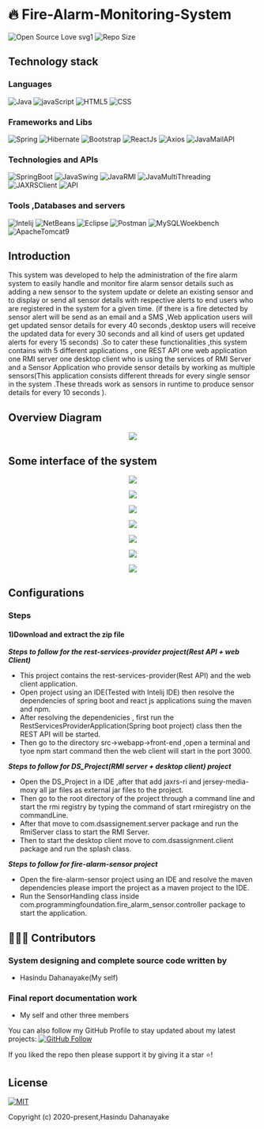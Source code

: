 # :fire: Fire-Alarm-Monitoring-System
![Open Source Love svg1](https://badges.frapsoft.com/os/v1/open-source.svg?v=103) 
![Repo Size](https://img.shields.io/github/repo-size/Hasindu1/Fire-Alarm-Monitoring-System-Spring-boot-React-Js-RMI-Java-Swing) 

## Technology stack

### Languages 
![Java](https://img.shields.io/badge/Language-Java-red) 
![javaScript](https://img.shields.io/badge/Language-javaScript-red) 
![HTML5](https://img.shields.io/badge/Language-HTML5-red) 
![CSS](https://img.shields.io/badge/Language-CSS-red) 



### Frameworks and Libs
![Spring](https://img.shields.io/badge/Framework-Spring-blue) 
![Hibernate](https://img.shields.io/badge/Framework-Hibernate-blue) 
![Bootstrap](https://img.shields.io/badge/Framework-Bootstrap-blue) 
![ReactJs](https://img.shields.io/badge/Library-ReactJs-blue) 
![Axios](https://img.shields.io/badge/Library-Axios-blue) 
![JavaMailAPI](https://img.shields.io/badge/Library-JavaMailAPI-blue) 


### Technologies and APIs
![SpringBoot](https://img.shields.io/badge/Technology-SpringBoot-blue) 
![JavaSwing](https://img.shields.io/badge/Technology-JavaSwing-blue) 
![JavaRMI](https://img.shields.io/badge/Technology-JavaRMI-blue) 
![JavaMultiThreading](https://img.shields.io/badge/Technology-JavaMultiThreading-blue) 
![JAXRSClient](https://img.shields.io/badge/Technology-JAXRSClient-blue) 
![API](https://img.shields.io/badge/Technology-TwilloSMSAPI-blue) 


### Tools ,Databases and servers
![Intelij](https://img.shields.io/badge/Technology-Intelij-blue) 
![NetBeans](https://img.shields.io/badge/Technology-NetBenas-blue) 
![Eclipse](https://img.shields.io/badge/Technology-Eclipse-blue) 
![Postman](https://img.shields.io/badge/Technology-Postman-blue) 
![MySQLWoekbench](https://img.shields.io/badge/Database-MySQLWorkbench-blue) 
![ApacheTomcat9](https://img.shields.io/badge/Database-ApacheTomcat9-blue) 



## Introduction

This system was developed to help the administration of the fire alarm system to easily handle and monitor fire alarm sensor details such as adding a new sensor to the system update or delete an existing sensor and to display or send all sensor details with respective alerts to end users who are registered in the system for a given time. (if there is a fire detected by sensor alert will be send as an email and a SMS ,Web application users will get updated sensor details for every 40 seconds ,desktop users will receive the updated data for every 30 seconds and all kind of users get updated alerts for every 15 seconds) .So to cater these functionalities ,this system contains with 5 different applications , one REST API one web application one RMI server one desktop client who is using the services of RMI Server and a Sensor Application who provide sensor details by working as multiple sensors(This application consists different threads for every single sensor in the system .These threads work as sensors in runtime to produce sensor details for every 10 seconds ).

## Overview Diagram

<p align="middle">
  <img src="../master/ui-images/overview.jpg"/>
 </p>

 ## Some interface of the system
 
 <p align="middle">
  <img src="../master/ui-images/splash.PNG"/>
 </p>
 <p align="middle">
  <img src="../master/ui-images/UI1.PNG"/>
 </p>
 <p align="middle">
  <img src="../master/ui-images/UI2.PNG"/>
 </p>
 <p align="middle">
  <img src="../master/ui-images/UI3.PNG"/>
 </p>
 <p align="middle">
  <img src="../master/ui-images/UI4.PNG"/>
 </p>
 <p align="middle">
  <img src="../master/ui-images/UI5.PNG"/>
 </p>
 <p align="middle">
  <img src="../master/ui-images/UI6.PNG"/>
 </p>
 
 
 ## Configurations
 
 ### Steps
 
 #### 1)Download and extract the zip file 
 
 ***Steps to follow for the rest-services-provider project(Rest API + web Client)***
 
 *  This project contains the rest-services-provider(Rest API) and the web client application.
 *  Open project using an IDE(Tested with Intelij IDE) then resolve the dependencies of spring boot and react js applications suing the maven and npm.
 *  After resolving the dependenicies , first run the RestServicesProviderApplication(Spring boot project) class then the REST API will be started.
 *  Then go to the  directory src->webapp->front-end ,open a terminal and tyoe npm start command then the web client will start in the port 3000.
 
 
 ***Steps to follow for DS_Project(RMI server + desktop client)  project***
 
 *  Open the DS_Project in a IDE ,after that add jaxrs-ri and jersey-media-moxy all jar files as external jar files to the project.
 *  Then go to the root directory of the project through a command line and start the rmi registry by typing the command of start rmiregistry on the commandLine.
 *  After that move to com.dsassignement.server package and run the RmiServer class to start the RMI Server.
 *  Then to start the desktop client move to com.dsassignment.client package and run the splash class.
 
 ***Steps to follow for fire-alarm-sensor  project***
 
 *  Open the fire-alarm-sensor project using an IDE and resolve the maven dependencies please import the project as a maven project to the IDE.
 *  Run the SensorHandling class inside com.programmingfoundation.fire_alarm_sensor.controller package to start the application.
 

 ## 👨🏼‍💻 Contributors
 
 ### System designing and complete source code written by
* Hasindu Dahanayake(My self)


 
 ### Final report documentation work
 
 * My self and other three members
   


You can also follow my GitHub Profile to stay updated about my latest projects: [![GitHub Follow](https://img.shields.io/badge/Connect-Hasindu1-blue.svg?logo=Github&longCache=true&style=social&label=Follow)](https://github.com/Hasindu1)

If you liked the repo then please support it by giving it a star ⭐!
 
 
 ## License
[![MIT](https://img.shields.io/cocoapods/l/AFNetworking.svg?style=style&label=License&maxAge=2592000)](../master/LICENSE)


Copyright (c) 2020-present,Hasindu Dahanayake

 
 
